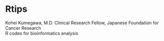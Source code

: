 # Rtips
Kohei Kumegawa, M.D. Clinical Research Fellow, Japanese Foundation for Cancer Research <br>
R codes for bioinformatics analysis

